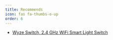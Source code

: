```yaml
---
title: Recommends
icon: fas fa-thumbs-o-up
order: 6
---
```


- [Wyze Switch, 2.4 GHz WiFi Smart Light Switch](https://amzn.to/4kFL73x)
